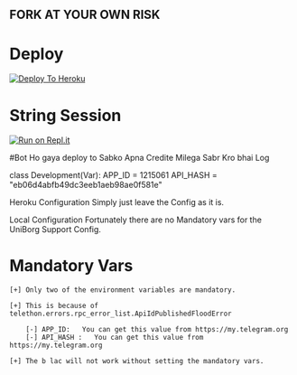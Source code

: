 ##   FORK AT YOUR OWN RISK

#    Deploy


[![Deploy To Heroku](https://www.herokucdn.com/deploy/button.svg)](https://heroku.com/deploy?template=https://https://github.com/proffesorx777/proffesorbot)


#   String Session




[![Run on Repl.it](https://repl.it/badge/STARKGANG/friday)](https://replit.com/@Kartikpro/Proffesorstringsession#main.py)


#Bot Ho gaya deploy to Sabko Apna Credite Milega Sabr Kro bhai Log



class Development(Var):
  APP_ID = 1215061
  API_HASH = "eb06d4abfb49dc3eeb1aeb98ae0f581e"



Heroku Configuration
Simply just leave the Config as it is.


Local Configuration
Fortunately there are no Mandatory vars for the UniBorg Support Config.

# Mandatory Vars
```
[+] Only two of the environment variables are mandatory.

[+] This is because of telethon.errors.rpc_error_list.ApiIdPublishedFloodError

    [-] APP_ID:   You can get this value from https://my.telegram.org
    [-] API_HASH :   You can get this value from https://my.telegram.org
    
[+] The b lac will not work without setting the mandatory vars.
```
